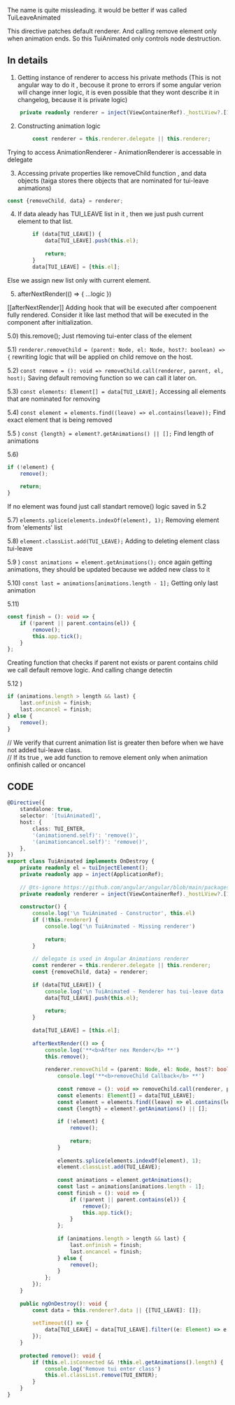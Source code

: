 The name is quite missleading. it would be better if was called TuiLeaveAnimated

This directive patches default renderer. 
And calling remove element only when animation ends. 
So this TuiAnimated only controls node destruction.

## In details
1) Getting instance of renderer to access his private methods (This is not angular way to do it , becouse it  prone to errors if some angular verion will change inner logic, it is even possible that they wont describe it in changelog, because it is private logic)
```ts
    private readonly renderer = inject(ViewContainerRef)._hostLView?.[11];  
```
2) Constructing   animation logic 
```ts
        const renderer = this.renderer.delegate || this.renderer;  
```
Trying to access AnimationRenderer - AnimationRenderer is accessable in delegate 

3) Accessing private properties like removeChild function , and data objects (taiga stores there objects that are nominated for tui-leave animations)
```ts
const {removeChild, data} = renderer;
```

4) If data aleady has TUI_LEAVE list in it , then we just push current element to that list.
```ts
        if (data[TUI_LEAVE]) {  
            data[TUI_LEAVE].push(this.el);  
  
            return;  
        }  
        data[TUI_LEAVE] = [this.el];  
```
 Else we assign new list only with current element.

5) afterNextRender(() => { ...logic })

[[afterNextRender]] Adding hook that will be executed after compoenent fully rendered. Consider it like last method that will be executed in the component after initialization.


5.0) this.remove(); 
Just rtemoving tui-enter class of the element

5.1) `renderer.removeChild = (parent: Node, el: Node, host?: boolean) => {`
rewriting logic that will be applied on child remove on the host.

5.2) `const remove = (): void => removeChild.call(renderer, parent, el, host);`
Saving default removing function so we can call it later on.

5.3) `const elements: Element[] = data[TUI_LEAVE];`
Accessing all elements that are nominated for removing

5.4) `const element = elements.find((leave) => el.contains(leave));`
Find exact element that is being removed

5.5 ) `const {length} = element?.getAnimations() || [];`
Find length of animations

5.6) 
```ts
if (!element) {  
    remove();  
  
    return;  
}
```
If no element was found just call standart remove() logic saved in 5.2 

5.7) `elements.splice(elements.indexOf(element), 1);`
Removing element from 'elements' list

5.8) `element.classList.add(TUI_LEAVE);`
Adding to deleting element class tui-leave

5.9 ) `const animations = element.getAnimations();`
once again getting animations,  they should be updated because we added new class to it

5.10) `const last = animations[animations.length - 1];`
Getting only last animation

5.11) 
```ts
const finish = (): void => {  
    if (!parent || parent.contains(el)) {  
        remove();  
        this.app.tick();  
    }  
};
```
Creating function  that checks if parent not exists or parent contains child
we call default remove logic.
And calling change detectin 

5.12 )
```ts
if (animations.length > length && last) {  
    last.onfinish = finish;  
    last.oncancel = finish;  
} else {  
    remove();  
}
```
// We verify that current animation list is greater then before when we have not added tui-leave class.  
// If its true , we add function to remove element only when animation onfinish called or oncancel


## CODE
```ts
@Directive({  
    standalone: true,  
    selector: '[tuiAnimated]',  
    host: {  
        class: TUI_ENTER,  
        '(animationend.self)': 'remove()',  
        '(animationcancel.self)': 'remove()',  
    },  
})  
export class TuiAnimated implements OnDestroy {  
    private readonly el = tuiInjectElement();  
    private readonly app = inject(ApplicationRef);  
  
    // @ts-ignore https://github.com/angular/angular/blob/main/packages/core/src/render3/interfaces/view.ts#L56  
    private readonly renderer = inject(ViewContainerRef)._hostLView?.[11];  
  
    constructor() {  
        console.log('\n TuiAnimated - Constructor', this.el)  
        if (!this.renderer) {  
            console.log('\n TuiAnimated - Missing renderer')  
  
            return;  
        }  
  
        // delegate is used in Angular Animations renderer  
        const renderer = this.renderer.delegate || this.renderer;  
        const {removeChild, data} = renderer;  
  
        if (data[TUI_LEAVE]) {  
            console.log('\n TuiAnimated - Renderer has tui-leave data , so just adding 1 element and calling return');  
            data[TUI_LEAVE].push(this.el);  
  
            return;  
        }  
  
        data[TUI_LEAVE] = [this.el];  
  
        afterNextRender(() => {  
            console.log('**<b>After nex Render</b> **')  
            this.remove();  
  
            renderer.removeChild = (parent: Node, el: Node, host?: boolean) => {  
                console.log('**<b>removeChild Callback</b> **')  
  
                const remove = (): void => removeChild.call(renderer, parent, el, host);  
                const elements: Element[] = data[TUI_LEAVE];  
                const element = elements.find((leave) => el.contains(leave));  
                const {length} = element?.getAnimations() || [];  
  
                if (!element) {  
                    remove();  
  
                    return;  
                }  
  
                elements.splice(elements.indexOf(element), 1);  
                element.classList.add(TUI_LEAVE);  
  
                const animations = element.getAnimations();  
                const last = animations[animations.length - 1];  
                const finish = (): void => {  
                    if (!parent || parent.contains(el)) {  
                        remove();  
                        this.app.tick();  
                    }  
                };  
  
                if (animations.length > length && last) {  
                    last.onfinish = finish;  
                    last.oncancel = finish;  
                } else {  
                    remove();  
                }  
            };  
        });  
    }  
  
    public ngOnDestroy(): void {  
        const data = this.renderer?.data || {[TUI_LEAVE]: []};  
  
        setTimeout(() => {  
            data[TUI_LEAVE] = data[TUI_LEAVE].filter((e: Element) => e !== this.el);  
        });  
    }  
  
    protected remove(): void {  
        if (this.el.isConnected && !this.el.getAnimations().length) {  
            console.log('Remove tui enter class')  
            this.el.classList.remove(TUI_ENTER);  
        }  
    }  
}
```